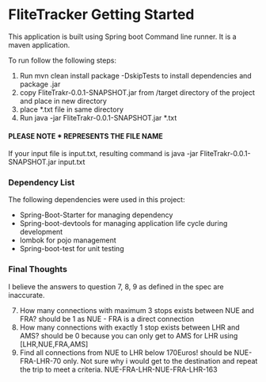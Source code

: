 # FliteTracker Getting Started 

This application is built using Spring boot Command line runner. 
It is a maven application.

To run follow the following steps:
1) Run mvn clean install package -DskipTests to install dependencies and package .jar
2) copy FliteTrakr-0.0.1-SNAPSHOT.jar from /target directory of the project and place in new directory
3) place *.txt file in same directory
4) Run  java -jar FliteTrakr-0.0.1-SNAPSHOT.jar *.txt 

#### PLEASE NOTE * REPRESENTS THE FILE NAME
If your input file is input.txt, resulting command is  java -jar FliteTrakr-0.0.1-SNAPSHOT.jar input.txt

### Dependency List
The following dependencies were used in this project:

* Spring-Boot-Starter for managing dependency
* Spring-boot-devtools for managing application life cycle during development
* lombok for pojo management
* Spring-boot-test for unit testing

### Final Thoughts
 I believe the answers to question 7, 8, 9 as defined in the spec are inaccurate.

7) How many connections with maximum 3 stops exists between NUE and FRA? should be 1 as NUE - FRA is a direct connection
8) How many connections with exactly 1 stop exists between LHR and AMS? should be 0 because you can only get to AMS for LHR using [LHR,NUE,FRA,AMS]
9) Find all connections from NUE to LHR below 170Euros! should be NUE-FRA-LHR-70 only. Not sure why i would get to the destination and repeat the trip to meet a criteria. NUE-FRA-LHR-NUE-FRA-LHR-163
